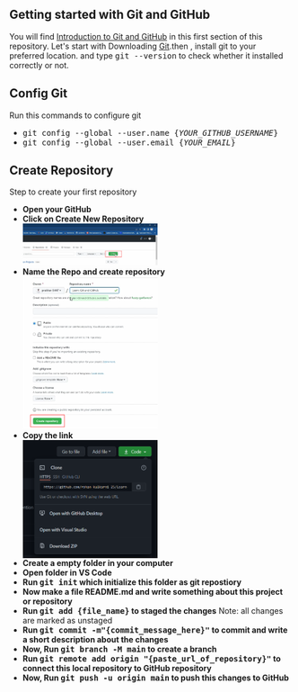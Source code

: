 <h2>Getting started with Git and GitHub</h2>
<p>You will find <a href="https://github.com/prakhar-5447/Learn-Git-and-Github/tree/main/Introduction">Introduction to Git and GitHub</a> in this first section of this repository. Let's start with Downloading <a href="https://git-scm.com/downloads">Git</a>.then , install git to your preferred location. and type
<kbd>git --version</kbd> to check whether it installed correctly or not.</p>


<h2>Config Git</h2>
Run this commands to configure git
<ul>
  <li><kbd>git config --global --user.name {<i>YOUR_GITHUB_USERNAME</i>}</kbd></li>
  <li><kbd>git config --global --user.email {<i>YOUR_EMAIL</i>}</kbd></li>
</ul>


<h2>Create Repository</h2>
Step to create your first repository<ul>
  <li><b>Open your GitHub</b></li>
  <li><b>Click on Create New Repository</b></li>
  <img width="50%"  src="./Images/Repo.png">
   <li><b>Name the Repo and create repository</b></li>
  <img width="50%" src="./Images/Create.png">
  <li><b>Copy the link</b></li>
  <img width="50%" align="center" src="./Images/Link.png">
  <li><b>Create a empty folder in your computer</b></li>
  <li><b>Open folder in VS Code</b></li>
  <li><b>Run <kbd>git init</kbd> which initialize this folder as git repostiory</b></li>
  <li><b>Now make a file README.md and write something about this project or repository</b></li>
  <li><b>Run <kbd>git add {file_name}</kbd> to staged the changes</b> Note: all changes are marked as unstaged</li>
  <li><b>Run <kbd>git commit -m"{commit_message_here}"</kbd> to commit and write a short description about the changes</b></li>
  <li><b>Now, Run <kbd>git branch -M main</kbd> to create a branch</b></li>
  <li><b>Run <kbd>git remote add origin "{paste_url_of_repository}"</kbd> to connect this local repository to GitHub repository</b></li>
  <li><b>Now, Run <kbd>git push -u origin main</kbd> to push this changes to GitHub</b></li>
</ul>
